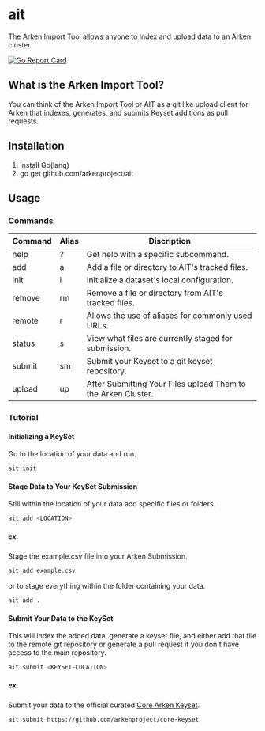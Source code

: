 # ait
The Arken Import Tool allows anyone to index and upload data to an Arken cluster. 

[![Go Report Card](https://goreportcard.com/badge/github.com/arkenproject/ait)](https://goreportcard.com/report/github.com/arkenproject/ait)

## What is the Arken Import Tool?
You can think of the Arken Import Tool or AIT as a git like upload client for Arken that indexes, generates, and submits Keyset additions as pull requests.

## Installation
1. Install Go(lang)
2. go get github.com/arkenproject/ait

## Usage
### Commands

| Command           | Alias | Discription                                                                |
| ----------------- | ----- | -------------------------------------------------------------------------- |
| help              | ?     | Get help with a specific subcommand.                                       |
| add               | a     | Add a file or directory to AIT's tracked files.                            |
| init              | i     | Initialize a dataset's local configuration.                                |
| remove            | rm    | Remove a file or directory from AIT's tracked files.                       |
| remote            | r     | Allows the use of aliases for commonly used URLs.                          |
| status            | s     | View what files are currently staged for submission.                       |
| submit            | sm    | Submit your Keyset to a git keyset repository.                             |
| upload            | up    | After Submitting Your Files upload Them to the Arken Cluster.              |

### Tutorial
#### Initializing a KeySet
Go to the location of your data and run.
```bash
ait init
```

#### Stage Data to Your KeySet Submission
Still within the location of your data add specific files or folders.
```bash
ait add <LOCATION>
```

##### ex.
Stage the example.csv file into your Arken Submission.
```bash
ait add example.csv
```
or to stage everything within the folder containing your data.
```bash
ait add .
```

#### Submit Your Data to the KeySet
This will index the added data, generate a keyset file, and either add that file to the remote git repository or generate a pull request if you don't have access to the main repository.
```bash
ait submit <KEYSET-LOCATION>
```
##### ex.
Submit your data to the official curated [Core Arken Keyset](https://github.com/arkenproject/core-keyset).
```bash
ait submit https://github.com/arkenproject/core-keyset
```
